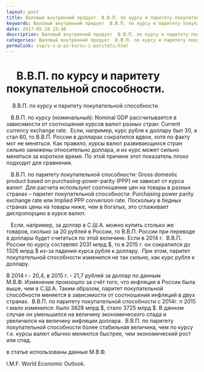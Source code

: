 ```yaml
---
layout: post
title: Валовый внутренний продукт  В.В.П. по курсу и паритету покупательной способности
keywords: Валовый внутренний продукт  В.В.П. по курсу и паритету покупательной способности
date: 2017-05-28 15:46
description: Валовый внутренний продукт  В.В.П. по курсу и паритету покупательной способности
categories: Валовый внутренний продукт  В.В.П. по курсу и паритету покупательной способности
permalink: vvp/v-v-p-po-kursu-i-paritetu.html
---
```


#     В.В.П. по курсу и паритету покупательной способности.



    В.В.П. по курсу и паритету покупательной способности.


   В.В.П. по курсу (номинальный): Nominal GDP рассчитывается в зависимости от соотношения курсов валют разных стран: Current currency exchange rate.  Если, например, курс рубля к доллару был 30, а стал 60, то В.В.П. России в долларах сократился вдвое, хотя по факту мог не меняться. Как правило, курсы валют развивающихся стран сильно занижены относительно доллара, и их курс может сильно меняться за короткое время. По этой причине этот показатель плохо подходит для сравнения. 


   В.В.П. по паритету покупательной способности: Gross domestic product based on purchasing-power-parity (PPP) не зависит от курса валют  Для расчета используют соотношение цен на товары в разных странах – паритет покупательной способности: Purchasing power parity exchange rate или Implied PPP conversion rate. Поскольку в бедных странах цены на товары ниже, чем в богатых, это сглаживает диспропорцию в курсе валют. 


   Если, например, за доллар в С.Ш.А. можно купить столько же товаров, сколько за 20 рублей в России, то В.В.П. России при переводе в доллары будет считаться по этой величине. Если в 2014 г.  В.В.П. России по курсу составлял 2031 млрд $, то в 2015 г. он сократился до 1326 млрд $ из-за падения курса рубля к доллару.  При этом, паритет покупательной способности изменился не так сильно, как курс рубля к доллару.


В 2014 г.- 20,4, в 2015 г. - 21,7 рублей за доллар по данным М.В.Ф. Изменение произошло за счёт того, что инфляция в России была выше, чем в С.Ш.А. Таким образом, паритет покупательной способности меняется в зависимости от соотношения инфляций в двух странах.  В.В.П. по паритету покупательной способности с 2014г. п 2015 г.мало изменился: было 3828 млрд $, стало 3725 млрд $. В данном случае он уменьшился на величину экономического спада и увеличился на величину инфляции доллара.  В.В.П. по паритету покупательной способности более стабильная величина, чем по курсу т.к. курсы валют обычно меняются быстрее, чем экономический рост или спад.


в статье использованы данные М.В.Ф.


 I.M.F. World Economic Outlook.


			
		
